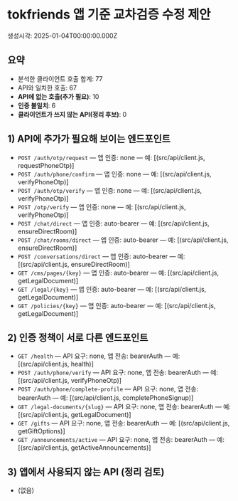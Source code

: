 # tokfriends 앱 기준 교차검증 수정 제안

생성시각: 2025-01-04T00:00:00.000Z

## 요약

- 분석한 클라이언트 호출 합계: 77
- API와 일치한 호출: 67
- **API에 없는 호출(추가 필요)**: 10
- **인증 불일치**: 6
- **클라이언트가 쓰지 않는 API(정리 후보)**: 0

## 1) API에 추가가 필요해 보이는 엔드포인트

- `POST /auth/otp/request` — 앱 인증: none — 예: [(src/api/client.js, requestPhoneOtp)]
- `POST /auth/phone/confirm` — 앱 인증: none — 예: [(src/api/client.js, verifyPhoneOtp)]
- `POST /auth/otp/verify` — 앱 인증: none — 예: [(src/api/client.js, verifyPhoneOtp)]
- `POST /otp/verify` — 앱 인증: none — 예: [(src/api/client.js, verifyPhoneOtp)]
- `POST /chat/direct` — 앱 인증: auto-bearer — 예: [(src/api/client.js, ensureDirectRoom)]
- `POST /chat/rooms/direct` — 앱 인증: auto-bearer — 예: [(src/api/client.js, ensureDirectRoom)]
- `POST /conversations/direct` — 앱 인증: auto-bearer — 예: [(src/api/client.js, ensureDirectRoom)]
- `GET /cms/pages/{key}` — 앱 인증: auto-bearer — 예: [(src/api/client.js, getLegalDocument)]
- `GET /legal/{key}` — 앱 인증: auto-bearer — 예: [(src/api/client.js, getLegalDocument)]
- `GET /policies/{key}` — 앱 인증: auto-bearer — 예: [(src/api/client.js, getLegalDocument)]

## 2) 인증 정책이 서로 다른 엔드포인트

- `GET /health` — API 요구: none, 앱 전송: bearerAuth — 예: [(src/api/client.js, health)]
- `POST /auth/phone/verify` — API 요구: none, 앱 전송: bearerAuth — 예: [(src/api/client.js, verifyPhoneOtp)]
- `POST /auth/phone/complete-profile` — API 요구: none, 앱 전송: bearerAuth — 예: [(src/api/client.js, completePhoneSignup)]
- `GET /legal-documents/{slug}` — API 요구: none, 앱 전송: bearerAuth — 예: [(src/api/client.js, getLegalDocument)]
- `GET /gifts` — API 요구: none, 앱 전송: bearerAuth — 예: [(src/api/client.js, getGiftOptions)]
- `GET /announcements/active` — API 요구: none, 앱 전송: bearerAuth — 예: [(src/api/client.js, getActiveAnnouncements)]

## 3) 앱에서 사용되지 않는 API (정리 검토)

- (없음)
